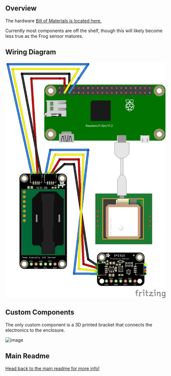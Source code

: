 ## Overview
The hardware [Bill of Materials is located here.](https://docs.google.com/spreadsheets/d/1lsWCXFawsJNGc44bqFXWkpjHfIFZQEj5UceJV4AiuK0/edit?usp=drive_web&ouid=114155504008663582325)

Currently most components are off the shelf, though this will likely become less true as the Frog sensor matures.

## Wiring Diagram

![wiring_diagram](electrical/fritzing/frog_sensor_diagram.png)

## Custom Components

The only custom component is a 3D printed bracket that connects the electronics to the enclosure.

![image](https://user-images.githubusercontent.com/2559382/128451142-c6fcb934-4056-4168-a42c-947805c50601.png)

## Main Readme

[Head back to the main readme for more info!](https://github.com/Ribbit-Network/ribbit-network-sensor)
